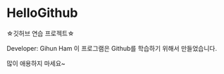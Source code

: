 HelloGithub
===========

☆깃허브 연습 프로젝트☆ 

Developer: Gihun Ham
이 프로그램은 Github를 학습하기 위해서 
만들었습니다. 

많이 애용하지 마세요~